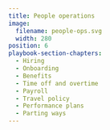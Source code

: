 ```yaml
---
title: People operations
image:
  filename: people-ops.svg
  width: 280
position: 6
playbook-section-chapters:
  - Hiring
  - Onboarding
  - Benefits
  - Time off and overtime
  - Payroll
  - Travel policy
  - Performance plans
  - Parting ways
---
```

